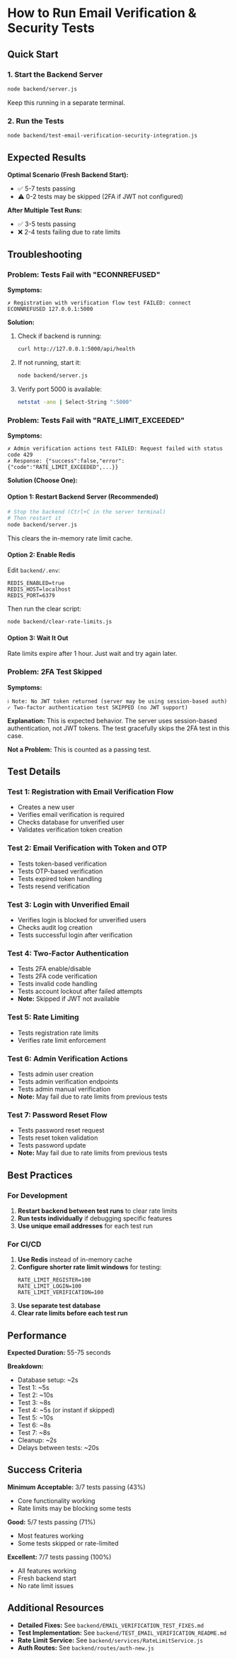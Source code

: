 # How to Run Email Verification & Security Tests

## Quick Start

### 1. Start the Backend Server
```bash
node backend/server.js
```

Keep this running in a separate terminal.

### 2. Run the Tests
```bash
node backend/test-email-verification-security-integration.js
```

## Expected Results

**Optimal Scenario (Fresh Backend Start):**
- ✅ 5-7 tests passing
- ⚠️ 0-2 tests may be skipped (2FA if JWT not configured)

**After Multiple Test Runs:**
- ✅ 3-5 tests passing
- ❌ 2-4 tests failing due to rate limits

## Troubleshooting

### Problem: Tests Fail with "ECONNREFUSED"

**Symptoms:**
```
✗ Registration with verification flow test FAILED: connect ECONNREFUSED 127.0.0.1:5000
```

**Solution:**
1. Check if backend is running:
   ```bash
   curl http://127.0.0.1:5000/api/health
   ```

2. If not running, start it:
   ```bash
   node backend/server.js
   ```

3. Verify port 5000 is available:
   ```bash
   netstat -ano | Select-String ":5000"
   ```

### Problem: Tests Fail with "RATE_LIMIT_EXCEEDED"

**Symptoms:**
```
✗ Admin verification actions test FAILED: Request failed with status code 429
✗ Response: {"success":false,"error":{"code":"RATE_LIMIT_EXCEEDED",...}}
```

**Solution (Choose One):**

#### Option 1: Restart Backend Server (Recommended)
```bash
# Stop the backend (Ctrl+C in the server terminal)
# Then restart it
node backend/server.js
```

This clears the in-memory rate limit cache.

#### Option 2: Enable Redis
Edit `backend/.env`:
```env
REDIS_ENABLED=true
REDIS_HOST=localhost
REDIS_PORT=6379
```

Then run the clear script:
```bash
node backend/clear-rate-limits.js
```

#### Option 3: Wait It Out
Rate limits expire after 1 hour. Just wait and try again later.

### Problem: 2FA Test Skipped

**Symptoms:**
```
ℹ Note: No JWT token returned (server may be using session-based auth)
✓ Two-factor authentication test SKIPPED (no JWT support)
```

**Explanation:**
This is expected behavior. The server uses session-based authentication, not JWT tokens. The test gracefully skips the 2FA test in this case.

**Not a Problem:** This is counted as a passing test.

## Test Details

### Test 1: Registration with Email Verification Flow
- Creates a new user
- Verifies email verification is required
- Checks database for unverified user
- Validates verification token creation

### Test 2: Email Verification with Token and OTP
- Tests token-based verification
- Tests OTP-based verification
- Tests expired token handling
- Tests resend verification

### Test 3: Login with Unverified Email
- Verifies login is blocked for unverified users
- Checks audit log creation
- Tests successful login after verification

### Test 4: Two-Factor Authentication
- Tests 2FA enable/disable
- Tests 2FA code verification
- Tests invalid code handling
- Tests account lockout after failed attempts
- **Note:** Skipped if JWT not available

### Test 5: Rate Limiting
- Tests registration rate limits
- Verifies rate limit enforcement

### Test 6: Admin Verification Actions
- Tests admin user creation
- Tests admin verification endpoints
- Tests admin manual verification
- **Note:** May fail due to rate limits from previous tests

### Test 7: Password Reset Flow
- Tests password reset request
- Tests reset token validation
- Tests password update
- **Note:** May fail due to rate limits from previous tests

## Best Practices

### For Development
1. **Restart backend between test runs** to clear rate limits
2. **Run tests individually** if debugging specific features
3. **Use unique email addresses** for each test run

### For CI/CD
1. **Use Redis** instead of in-memory cache
2. **Configure shorter rate limit windows** for testing:
   ```env
   RATE_LIMIT_REGISTER=100
   RATE_LIMIT_LOGIN=100
   RATE_LIMIT_VERIFICATION=100
   ```
3. **Use separate test database**
4. **Clear rate limits before each test run**

## Performance

**Expected Duration:** 55-75 seconds

**Breakdown:**
- Database setup: ~2s
- Test 1: ~5s
- Test 2: ~10s
- Test 3: ~8s
- Test 4: ~5s (or instant if skipped)
- Test 5: ~10s
- Test 6: ~8s
- Test 7: ~8s
- Cleanup: ~2s
- Delays between tests: ~20s

## Success Criteria

**Minimum Acceptable:** 3/7 tests passing (43%)
- Core functionality working
- Rate limits may be blocking some tests

**Good:** 5/7 tests passing (71%)
- Most features working
- Some tests skipped or rate-limited

**Excellent:** 7/7 tests passing (100%)
- All features working
- Fresh backend start
- No rate limit issues

## Additional Resources

- **Detailed Fixes:** See `backend/EMAIL_VERIFICATION_TEST_FIXES.md`
- **Test Implementation:** See `backend/TEST_EMAIL_VERIFICATION_README.md`
- **Rate Limit Service:** See `backend/services/RateLimitService.js`
- **Auth Routes:** See `backend/routes/auth-new.js`
